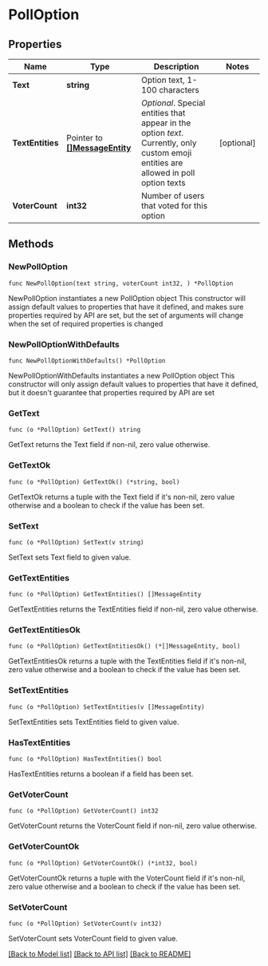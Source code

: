 # PollOption

## Properties

Name | Type | Description | Notes
------------ | ------------- | ------------- | -------------
**Text** | **string** | Option text, 1-100 characters | 
**TextEntities** | Pointer to [**[]MessageEntity**](MessageEntity.md) | *Optional*. Special entities that appear in the option *text*. Currently, only custom emoji entities are allowed in poll option texts | [optional] 
**VoterCount** | **int32** | Number of users that voted for this option | 

## Methods

### NewPollOption

`func NewPollOption(text string, voterCount int32, ) *PollOption`

NewPollOption instantiates a new PollOption object
This constructor will assign default values to properties that have it defined,
and makes sure properties required by API are set, but the set of arguments
will change when the set of required properties is changed

### NewPollOptionWithDefaults

`func NewPollOptionWithDefaults() *PollOption`

NewPollOptionWithDefaults instantiates a new PollOption object
This constructor will only assign default values to properties that have it defined,
but it doesn't guarantee that properties required by API are set

### GetText

`func (o *PollOption) GetText() string`

GetText returns the Text field if non-nil, zero value otherwise.

### GetTextOk

`func (o *PollOption) GetTextOk() (*string, bool)`

GetTextOk returns a tuple with the Text field if it's non-nil, zero value otherwise
and a boolean to check if the value has been set.

### SetText

`func (o *PollOption) SetText(v string)`

SetText sets Text field to given value.


### GetTextEntities

`func (o *PollOption) GetTextEntities() []MessageEntity`

GetTextEntities returns the TextEntities field if non-nil, zero value otherwise.

### GetTextEntitiesOk

`func (o *PollOption) GetTextEntitiesOk() (*[]MessageEntity, bool)`

GetTextEntitiesOk returns a tuple with the TextEntities field if it's non-nil, zero value otherwise
and a boolean to check if the value has been set.

### SetTextEntities

`func (o *PollOption) SetTextEntities(v []MessageEntity)`

SetTextEntities sets TextEntities field to given value.

### HasTextEntities

`func (o *PollOption) HasTextEntities() bool`

HasTextEntities returns a boolean if a field has been set.

### GetVoterCount

`func (o *PollOption) GetVoterCount() int32`

GetVoterCount returns the VoterCount field if non-nil, zero value otherwise.

### GetVoterCountOk

`func (o *PollOption) GetVoterCountOk() (*int32, bool)`

GetVoterCountOk returns a tuple with the VoterCount field if it's non-nil, zero value otherwise
and a boolean to check if the value has been set.

### SetVoterCount

`func (o *PollOption) SetVoterCount(v int32)`

SetVoterCount sets VoterCount field to given value.



[[Back to Model list]](../README.md#documentation-for-models) [[Back to API list]](../README.md#documentation-for-api-endpoints) [[Back to README]](../README.md)


